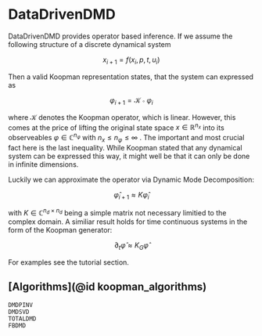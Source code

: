 # DataDrivenDMD

DataDrivenDMD provides operator based inference. If we assume the following structure of a discrete dynamical system

```math
x_{i+1} = f(x_{i}, p, t, u_{i})
```

Then a valid Koopman representation states, that the system can expressed as

```math
\varphi_{i+1} = \mathcal K \circ \varphi_i
```

where $\mathcal K$ denotes the Koopman operator, which is linear. However, this comes at the price of lifting the original state space $x \in \mathbb R^{n_x}$ into its observeables $\varphi \in \mathbb C^{n_\varphi}$ with $n_x \leq n_{\varphi} \leq \infty$ . The important and most crucial fact here is the last inequality. While Koopman stated that any dynamical system can be expressed this way, it might well be that it can only be done in infinite dimensions.

Luckily we can approximate the operator via Dynamic Mode Decomposition:

```math
\hat \varphi_{i+1} \approx K \hat \varphi_i
```

with $K \in \mathbb C^{n_d \times n_d}$ being a simple matrix not necessary limitied to the complex domain. 
A similiar result holds for time continuous systems in the form of the Koopman generator:

```math
\partial_t \hat \varphi \approx K_G \hat \varphi
```

For examples see the tutorial section.

## [Algorithms](@id koopman_algorithms)

```@docs
DMDPINV
DMDSVD
TOTALDMD
FBDMD
```

